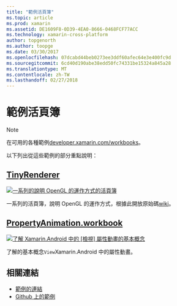 ```yaml
---
title: "範例活頁簿"
ms.topic: article
ms.prod: xamarin
ms.assetid: DE1609F8-0D39-4EA0-8666-0468FCF77ACC
ms.technology: xamarin-cross-platform
author: topgenorth
ms.author: toopge
ms.date: 03/30/2017
ms.openlocfilehash: 07dcabd44beb0273ee3ddf60afec64e3e400fc9d
ms.sourcegitcommit: 6cd40d190abe38edd50fc74331be15324a845a28
ms.translationtype: MT
ms.contentlocale: zh-TW
ms.lasthandoff: 02/27/2018
---
```

# <a name="sample-workbooks"></a>範例活頁簿

> [!NOTE]
> 在可用的各種範例[developer.xamarin.com/workbooks](https://developer.xamarin.com/workbooks/)。

以下列出從這些範例的部分重點說明：

## <a name="tinyrenderertinyrenderermd"></a>[TinyRenderer](tinyrenderer.md)

[![](images/tinyrenderer-sml.png "一系列的說明 OpenGL 的運作方式的活頁簿")](images/tinyrenderer-sml-orig.png)

一系列的活頁簿，說明 OpenGL 的運作方式，根據此開放原始碼[wiki](https://github.com/ssloy/tinyrenderer/wiki/)。

[](tinyrenderer.md)




## <a name="propertyanimationworkbookhttpsdeveloperxamarincomworkbooksandroiduser-interfacepropertyanimationworkbook"></a>[PropertyAnimation.workbook](https://developer.xamarin.com/workbooks/android/user-interface/PropertyAnimation.workbook)

[![](images/android-property-view-sml.png "了解 Xamarin.Android 中的 [檢視] 屬性動畫的基本概念")](images/android-property-view.png)

了解的基本概念`View`Xamarin.Android 中的屬性動畫。


<!--[![](images/skia0-sml.png "Android")](images/skia0.png)

SkiaSharp provides a powerful C# API for doing 2D graphics. See how to use Skia to draw in your apps.-->


## <a name="related-links"></a>相關連結

- [範例的連結](https://developer.xamarin.com/workbooks)
- [Github 上的範例](https://github.com/xamarin/workbooks)
